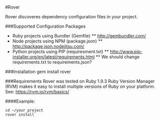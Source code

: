 #Rover

Rover discoveres dependency configuration files in your project.

###Supported Configuration Packages
* Ruby projects using Bundler (Gemfile) 
** http://gembundler.com/
* Node projects using NPM (package.json)
** http://package.json.nodejitsu.com/
* Python projects using PIP (requiresment.txt)
** http://www.pip-installer.org/en/latest/requirements.html
** We should change requirements.txt to requirements.json?

###Installation
	gem install rover

###Requirements
Rover was tested on Ruby 1.9.3
Ruby Version Manager (RVM) makes it easy to install multiple versions of Ruby on your platform. See: https://rvm.io/rvm/basics/

####Example:

	cd ~/your_project
	rover install